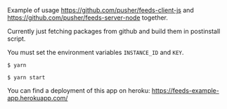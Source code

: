 Example of usage https://github.com/pusher/feeds-client-js and https://github.com/pusher/feeds-server-node together.

Currently just fetching packages from github and build them in postinstall script.

You must set the environment variables `INSTANCE_ID` and `KEY`.

```
$ yarn
```

```
$ yarn start
```

You can find a deployment of this app on heroku: https://feeds-example-app.herokuapp.com/
